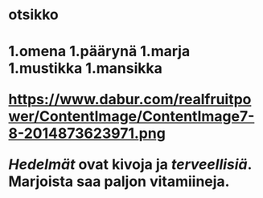 <h1>otsikko<h1>
1.omena
1.päärynä
1.marja
  1.mustikka 
  1.mansikka

https://www.dabur.com/realfruitpower/ContentImage/ContentImage7-8-2014873623971.png

*Hedelmät* ovat kivoja ja _terveellisiä_. Marjoista saa paljon **vitamiineja**.
